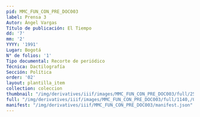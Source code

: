 ```yaml
---
pid: MMC_FUN_CON_PRE_DOC003
label: Prensa 3
Autor: Ángel Vargas
Título de publicación: El Tiempo
dd: '7'
mm: '2'
YYYY: '1991'
Lugar: Bogotá
N° de folios: '1'
Tipo documental: Recorte de periódico
Técnica: Dactilografía
Sección: Política
order: '02'
layout: plantilla_item
collection: coleccion
thumbnail: "/img/derivatives/iiif/images/MMC_FUN_CON_PRE_DOC003/full/250,/0/default.jpg"
full: "/img/derivatives/iiif/images/MMC_FUN_CON_PRE_DOC003/full/1140,/0/default.jpg"
manifest: "/img/derivatives/iiif/MMC_FUN_CON_PRE_DOC003/manifest.json"
---
```

